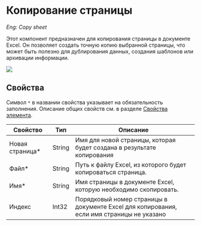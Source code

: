 # Копирование страницы

*Eng: Copy sheet*

Этот компонент предназначен для копирования страницы в документе Excel. Он позволяет создать точную копию выбранной страницы, что может быть полезно для дублирования данных, создания шаблонов или архивации информации.

![](../../resources/basic/excel/copesheet.png)


## Свойства 

Символ `*` в названии свойства указывает на обязательность заполнения. Описание общих свойств см. в разделе [Свойства элемента](https://docs.primo-rpa.ru/primo-rpa/primo-studio/process/elements#svoistva-elementa).


| Свойство     | Тип                                                         | Описание                                                                                                                       |
|--------------|-------------------------------------------------------------|--------------------------------------------------------------------------------------------------------------------------------|
| Новая страница* | String| Имя для новой страницы, которая будет создана в результате копирования | Пример значения: "Copy_of_Sheet1"
| Файл*           | String                                               |  Путь к файлу Excel, из которого будет копироваться страница.|Пример значения: "C:\path\to\file.xlsx"
| Имя*            | String                                            |  Имя страницы в документе Excel, которую необходимо скопировать.| Пример значения: "Sheet1"
|Индекс          |Int32 |Порядковый номер страницы в документе Excel для копирования, если имя страницы не указано| Пример значения: 0 (индексация начинается с 0)


